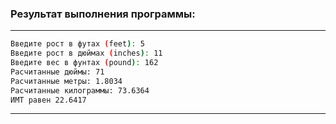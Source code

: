 ### Результат выполнения программы:
***

```bash
Введите рост в футах (feet): 5
Введите рост в дюймах (inches): 11
Введите вес в фунтах (pound): 162
Расчитанные дюймы: 71
Расчитанные метры: 1.8034       
Расчитанные килограммы: 73.6364 
ИМТ равен 22.6417
```
***
